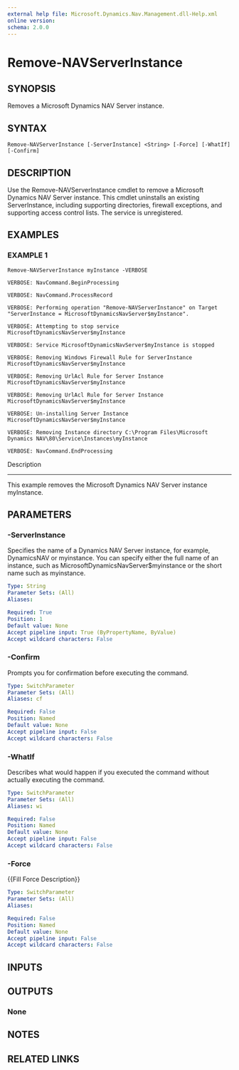 ```yaml
---
external help file: Microsoft.Dynamics.Nav.Management.dll-Help.xml
online version: 
schema: 2.0.0
---
```


# Remove-NAVServerInstance

## SYNOPSIS
Removes a Microsoft Dynamics NAV Server instance.

## SYNTAX

```
Remove-NAVServerInstance [-ServerInstance] <String> [-Force] [-WhatIf] [-Confirm]
```

## DESCRIPTION
Use the Remove-NAVServerInstance cmdlet to remove a Microsoft Dynamics NAV Server instance.
This cmdlet uninstalls an existing ServerInstance, including supporting directories, firewall exceptions, and supporting access control lists.
The service is unregistered.

## EXAMPLES

### EXAMPLE 1
```
Remove-NAVServerInstance myInstance -VERBOSE

VERBOSE: NavCommand.BeginProcessing

VERBOSE: NavCommand.ProcessRecord

VERBOSE: Performing operation "Remove-NAVServerInstance" on Target "ServerInstance = MicrosoftDynamicsNavServer$myInstance".

VERBOSE: Attempting to stop service MicrosoftDynamicsNavServer$myInstance

VERBOSE: Service MicrosoftDynamicsNavServer$myInstance is stopped

VERBOSE: Removing Windows Firewall Rule for ServerInstance MicrosoftDynamicsNavServer$myInstance

VERBOSE: Removing UrlAcl Rule for Server Instance MicrosoftDynamicsNavServer$myInstance

VERBOSE: Removing UrlAcl Rule for Server Instance MicrosoftDynamicsNavServer$myInstance

VERBOSE: Un-installing Server Instance MicrosoftDynamicsNavServer$myInstance 

VERBOSE: Removing Instance directory C:\Program Files\Microsoft Dynamics NAV\80\Service\Instances\myInstance

VERBOSE: NavCommand.EndProcessing
```

Description

-----------

This example removes the Microsoft Dynamics NAV Server instance myInstance.

## PARAMETERS

### -ServerInstance
Specifies the name of a Dynamics NAV Server instance, for example, DynamicsNAV or myinstance.
You can specify either the full name of an instance, such as MicrosoftDynamicsNavServer$myinstance or the short name such as myinstance.

```yaml
Type: String
Parameter Sets: (All)
Aliases: 

Required: True
Position: 1
Default value: None
Accept pipeline input: True (ByPropertyName, ByValue)
Accept wildcard characters: False
```

### -Confirm
Prompts you for confirmation before executing the command.

```yaml
Type: SwitchParameter
Parameter Sets: (All)
Aliases: cf

Required: False
Position: Named
Default value: None
Accept pipeline input: False
Accept wildcard characters: False
```

### -WhatIf
Describes what would happen if you executed the command without actually executing the command.

```yaml
Type: SwitchParameter
Parameter Sets: (All)
Aliases: wi

Required: False
Position: Named
Default value: None
Accept pipeline input: False
Accept wildcard characters: False
```

### -Force
{{Fill Force Description}}

```yaml
Type: SwitchParameter
Parameter Sets: (All)
Aliases: 

Required: False
Position: Named
Default value: None
Accept pipeline input: False
Accept wildcard characters: False
```

## INPUTS

## OUTPUTS

### None

## NOTES
## RELATED LINKS

